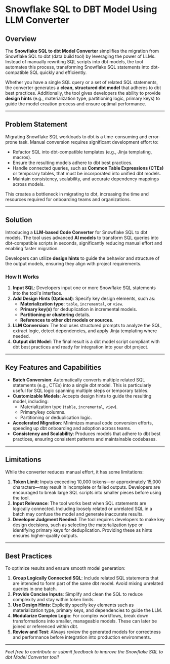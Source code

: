 # Snowflake SQL to DBT Model Using LLM Converter

## Overview
The **Snowflake SQL to dbt Model Converter** simplifies the migration from Snowflake SQL to dbt (data build tool) by leveraging the power of LLMs. Instead of manually rewriting SQL scripts into dbt models, the tool automates this process, transforming Snowflake SQL statements into dbt-compatible SQL quickly and efficiently.

Whether you have a single SQL query or a set of related SQL statements, the converter generates a **clean, structured dbt model** that adheres to dbt best practices. Additionally, the tool gives developers the ability to provide **design hints** (e.g., materialization type, partitioning logic, primary keys) to guide the model creation process and ensure optimal performance.

----

## Problem Statement
Migrating Snowflake SQL workloads to dbt is a time-consuming and error-prone task. Manual conversion requires significant development effort to:
- Refactor SQL into dbt-compatible templates (e.g., Jinja templating, macros).
- Ensure the resulting models adhere to dbt best practices.
- Handle connected queries, such as **Common Table Expressions (CTEs)** or temporary tables, that must be incorporated into unified dbt models.
- Maintain consistency, scalability, and accurate dependency mappings across models.

This creates a bottleneck in migrating to dbt, increasing the time and resources required for onboarding teams and organizations.

---

## Solution
Introducing a **LLM-based Code Converter** for Snowflake SQL to dbt models. The tool uses advanced **AI models** to transform SQL queries into dbt-compatible scripts in seconds, significantly reducing manual effort and enabling faster migration. 

Developers can utilize **design hints** to guide the behavior and structure of the output models, ensuring they align with project requirements.

### How It Works
1. **Input SQL**: Developers input one or more Snowflake SQL statements into the tool's interface.
2. **Add Design Hints (Optional)**: Specify key design elements, such as:
   - **Materialization type**: `table`, `incremental`, or `view`.
   - **Primary key(s)** for deduplication in incremental models.
   - **Partitioning or clustering** details.
   - **References to other dbt models or sources**.
3. **LLM Conversion**: The tool uses structured prompts to analyze the SQL, extract logic, detect dependencies, and apply Jinja templating where needed.
4. **Output dbt Model**: The final result is a dbt model script compliant with dbt best practices and ready for integration into your dbt project.

---

## Key Features and Capabilities
- **Batch Conversion**: Automatically converts multiple related SQL statements (e.g., CTEs) into a single dbt model. This is particularly useful for SQL logic spanning multiple steps or temporary tables.
- **Customizable Models**: Accepts design hints to guide the resulting model, including:
  - Materialization type (`table`, `incremental`, `view`).
  - Primary/key columns.
  - Partitioning or deduplication logic.
- **Accelerated Migration**: Minimizes manual code conversion efforts, speeding up dbt onboarding and adoption across teams.
- **Consistency and Scalability**: Produces models that adhere to dbt best practices, ensuring consistent patterns and maintainable codebases.

---

## Limitations
While the converter reduces manual effort, it has some limitations:
1. **Token Limit**: Inputs exceeding 10,000 tokens—or approximately 15,000 characters—may result in incomplete or failed outputs. Developers are encouraged to break large SQL scripts into smaller pieces before using the tool.
2. **Input Relevance**: The tool works best when SQL statements are logically connected. Including loosely related or unrelated SQL in a batch may confuse the model and generate inaccurate results.
3. **Developer Judgment Needed**: The tool requires developers to make key design decisions, such as selecting the materialization type or identifying primary keys for deduplication. Providing these as hints ensures higher-quality outputs.

---

## Best Practices
To optimize results and ensure smooth model generation:
1. **Group Logically Connected SQL**: Include related SQL statements that are intended to form part of the same dbt model. Avoid mixing unrelated queries in one batch.
2. **Provide Concise Inputs**: Simplify and clean the SQL to reduce complexity and stay within token limits.
3. **Use Design Hints**: Explicitly specify key elements such as materialization type, primary keys, and dependencies to guide the LLM.
4. **Modularize Complex Logic**: For complex workflows, break down transformations into smaller, manageable models. These can later be joined or referenced within dbt.
5. **Review and Test**: Always review the generated models for correctness and performance before integration into production environments.

---

*Feel free to contribute or submit feedback to improve the Snowflake SQL to dbt Model Converter tool!*
